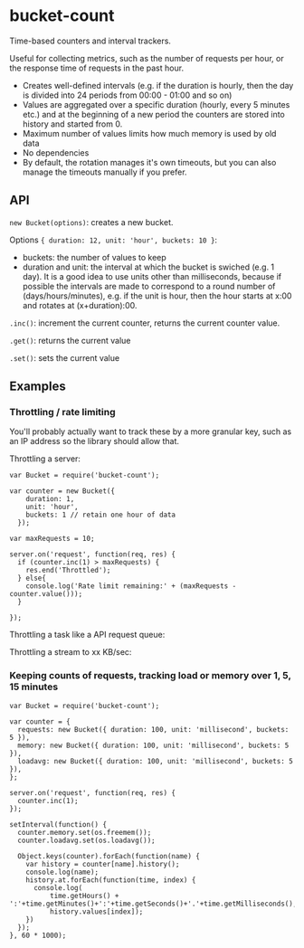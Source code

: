 # bucket-count

Time-based counters and interval trackers.

Useful for collecting metrics, such as the number of requests per hour, or the response time of requests in the past hour.

- Creates well-defined intervals (e.g. if the duration is hourly, then the day is divided into 24 periods from 00:00 - 01:00 and so on)
- Values are aggregated over a specific duration (hourly, every 5 minutes etc.) and at the beginning of a new period the counters are stored into history and started from 0.
- Maximum number of values limits how much memory is used by old data
- No dependencies
- By default, the rotation manages it's own timeouts, but you can also manage the timeouts manually if you prefer.

## API

`new Bucket(options)`: creates a new bucket.

Options `{ duration: 12, unit: 'hour', buckets: 10 }`:

- buckets: the number of values to keep
- duration and unit: the interval at which the bucket is swiched (e.g. 1 day). It is a good idea to use units other than milliseconds, because if possible the intervals are made to correspond to a round number of (days/hours/minutes), e.g. if the unit is hour, then the hour starts at x:00 and rotates at (x+duration):00.

`.inc()`: increment the current counter, returns the current counter value.

`.get()`: returns the current value

`.set()`: sets the current value


## Examples

### Throttling / rate limiting

You'll probably actually want to track these by a more granular key, such as an IP address so the library should allow that.

Throttling a server:

    var Bucket = require('bucket-count');

    var counter = new Bucket({
        duration: 1,
        unit: 'hour',
        buckets: 1 // retain one hour of data
      });

    var maxRequests = 10;

    server.on('request', function(req, res) {
      if (counter.inc(1) > maxRequests) {
        res.end('Throttled');
      } else{
        console.log('Rate limit remaining:' + (maxRequests - counter.value()));
      }

    });

Throttling a task like a API request queue:

Throttling a stream to xx KB/sec:

### Keeping counts of requests, tracking load or memory over 1, 5, 15 minutes

    var Bucket = require('bucket-count');

    var counter = {
      requests: new Bucket({ duration: 100, unit: 'millisecond', buckets: 5 }),
      memory: new Bucket({ duration: 100, unit: 'millisecond', buckets: 5 }),
      loadavg: new Bucket({ duration: 100, unit: 'millisecond', buckets: 5 }),
    };

    server.on('request', function(req, res) {
      counter.inc(1);
    });

    setInterval(function() {
      counter.memory.set(os.freemem());
      counter.loadavg.set(os.loadavg());

      Object.keys(counter).forEach(function(name) {
        var history = counter[name].history();
        console.log(name);
        history.at.forEach(function(time, index) {
          console.log(
              time.getHours() + ':'+time.getMinutes()+':'+time.getSeconds()+'.'+time.getMilliseconds(),
              history.values[index]);
        })
      });
    }, 60 * 1000);
